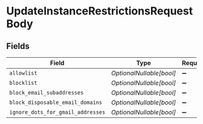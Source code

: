 # UpdateInstanceRestrictionsRequestBody


## Fields

| Field                             | Type                              | Required                          | Description                       | Example                           |
| --------------------------------- | --------------------------------- | --------------------------------- | --------------------------------- | --------------------------------- |
| `allowlist`                       | *OptionalNullable[bool]*          | :heavy_minus_sign:                | N/A                               | false                             |
| `blocklist`                       | *OptionalNullable[bool]*          | :heavy_minus_sign:                | N/A                               | true                              |
| `block_email_subaddresses`        | *OptionalNullable[bool]*          | :heavy_minus_sign:                | N/A                               | true                              |
| `block_disposable_email_domains`  | *OptionalNullable[bool]*          | :heavy_minus_sign:                | N/A                               | true                              |
| `ignore_dots_for_gmail_addresses` | *OptionalNullable[bool]*          | :heavy_minus_sign:                | N/A                               | false                             |